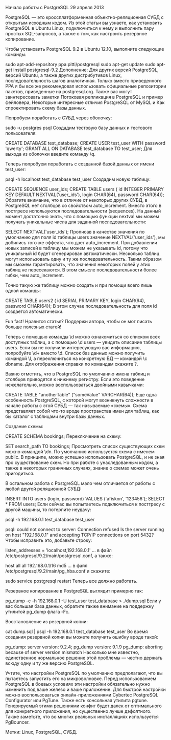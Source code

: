 Начало работы с PostgreSQL
29 апреля 2013

PostgreSQL — это кроссплатформенная объектно-реляционная СУБД с открытым исходным кодом. Из этой статьи вы узнаете, как установить PostgreSQL в Ubuntu Linux, подключиться к нему и выполнить пару простых SQL-запросов, а также о том, как настроить резервное копирование.

Чтобы установить PostgreSQL 9.2 в Ubuntu 12.10, выполните следующие команды:

sudo apt-add-repository ppa:pitti/postgresql
sudo apt-get update
sudo apt-get install postgresql-9.2
Дополнение: Для других версий PostgreSQL, версий Ubuntu, а также других дистрибутивов Linux, последовательность шагов аналогичная. Только вместо приведенного PPA я бы все же рекомендовал использовать официальные репозитории пакетов, приведенные на postgresql.org. Также вас могут заинтересовать заметки Потоковая репликация в PostgreSQL и пример фейловера, Некоторые интересные отличия PostgreSQL от MySQL и Как спроектировать схему базы данных.

Попробуем поработать с СУБД через оболочку:

sudo -u postgres psql
Создадим тестовую базу данных и тестового пользователя:

CREATE DATABASE test_database;
CREATE USER test_user WITH password 'qwerty';
GRANT ALL ON DATABASE test_database TO test_user;
Для выхода из оболочки введите команду \q.

Теперь попробуем поработать с созданной базой данных от имени test_user:

psql -h localhost test_database test_user
Создадим новую таблицу:

CREATE SEQUENCE user_ids;
CREATE TABLE users (
  id INTEGER PRIMARY KEY DEFAULT NEXTVAL('user_ids'),
  login CHAR(64),
  password CHAR(64));
Обратите внимание, что в отличие от некоторых других СУБД, в PostgreSQL нет столбцов со свойством auto_increment. Вместо этого в постгресе используются последовательности (sequences). На данный момент достаточно знать, что с помощью функции nextval мы можем получать уникальные числа для заданной последовательности:

SELECT NEXTVAL('user_ids');
Прописав в качестве значения по умолчанию для поля id таблицы users значение NEXTVAL('user_ids'), мы добились того же эффекта, что дает auto_increment. При добавлении новых записей в таблицу мы можем не указывать id, потому что уникальный id будет сгенерирован автоматически. Несколько таблиц могут использовать одну и ту же последовательность. Таким образом мы сможем гарантировать, что значения некоторых полей у этих таблиц не пересекаются. В этом смысле последовательности более гибки, чем auto_increment.

Точно такую же таблицу можно создать и при помощи всего лишь одной команды:

CREATE TABLE users2 (
  id SERIAL PRIMARY KEY,
  login CHAR(64),
  password CHAR(64));
В этом случае последовательность для поля id создается автоматически.

Fun fact! Нравится статья? Поддержи автора, чтобы он мог писать больше полезных статей!

Теперь с помощью команды \d можно ознакомиться со списком всех доступных таблиц, а с помощью \d users — увидеть описание таблицы users. Если вы не получили интересующую вас информацию, попробуйте \d+ вместо \d. Список баз данных можно получить командой \l, а переключиться на конкретную БД — командой \c dbname. Для отображения справки по командам скажите \?.

Важно отметить, что в PostgreSQL по умолчанию имена таблиц и столбцов приводятся к нижнему регистру. Если это поведение нежелательно, можно воспользоваться двойными кавычками:

CREATE TABLE "anotherTable" ("someValue" VARCHAR(64));
Еще одна особенность PostgreSQL, с которой могут возникнуть сложности в начале работы с этой СУБД — так называемые «схемы». Схема представляет собой что-то вроде пространства имен для таблиц, как бы каталог с таблицами внутри базы данных.

Создание схемы:

CREATE SCHEMA bookings;
Переключение на схему:

SET search_path TO bookings;
Просмотреть список существующих схем можно командой \dn. По умолчанию используется схема с именем public. В принципе, можно успешно использовать PostgreSQL, и не зная про существование схем. Но при работе с унаследованным кодом, а также в некоторых граничных случаях, знание о схемах может очень пригодиться.

В остальном работа с PostgreSQL мало чем отличается от работы с любой другой реляционной СУБД:

INSERT INTO users (login, password)
  VALUES ('afiskon', '123456');
SELECT * FROM users;
Если сейчас вы попытаетесь подключиться к постгресу с другой машины, то потерпите неудачу:

psql -h 192.168.0.1 test_database test_user

psql: could not connect to server: Connection refused
  Is the server running on host "192.168.0.1" and accepting
  TCP/IP connections on port 5432?
Чтобы исправить это, добавьте строку:

listen_addresses = 'localhost,192.168.0.1'
… в файл /etc/postgresql/9.2/main/postgresql.conf, а также:

host    all    all    192.168.0.1/16    md5
… в файл /etc/postgresql/9.2/main/pg_hba.conf и скажите:

sudo service postgresql restart
Теперь все должно работать.

Резервное копирование в PostgreSQL выглядит примерно так:

pg_dump -c -h 192.168.0.1 -U test_user test_database > ./dump.sql
Если у вас большая база данных, обратите также внимание на поддержку утилитой pg_dump флага -Fc.

Восстановление из резервной копии:

cat dump.sql | psql -h 192.168.0.1 test_database test_user
Во время создания резервной копии вы можете получить ошибку вроде такой:

pg_dump: server version: 9.2.4; pg_dump version: 9.1.9
pg_dump: aborting because of server version mismatch
Насколько мне известно, единственное нормальное решение этой проблемы — честно держать всюду одну и ту же версию PostgreSQL.

Учтите, что настройки PostgreSQL по умолчанию предполагают, что вы пытаетесь запустить его на микроволновке. Перед использованием PostgreSQL в боевых условиях эти настройки обязательно нужно изменить под ваше железо и ваше приложение. Для быстрой настройки можно воспользоваться онлайн-приложениями Cybertec PostgreSQL Configurator или PgTune. Также есть консольная утилита pgtune. Генерируемый этими решениями конфиг будет далек от оптимального для конкретного приложения, но существенно лучше дэфолтного. Также заметьте, что во многих реальных инсталляциях используется PgBouncer.

Метки: Linux, PostgreSQL, СУБД.